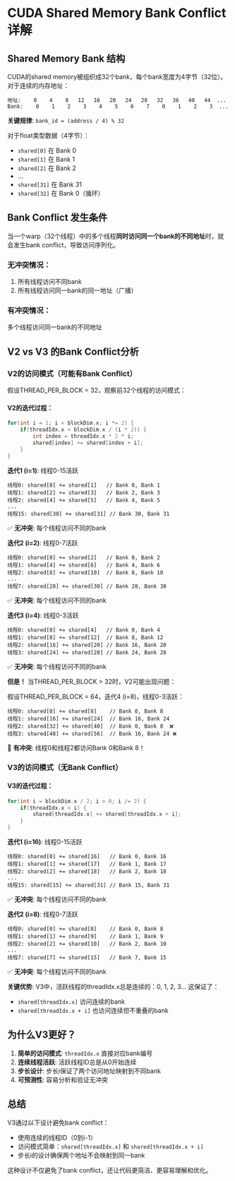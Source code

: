# CUDA Shared Memory Bank Conflict 详解

## Shared Memory Bank 结构

CUDA的shared memory被组织成32个bank，每个bank宽度为4字节（32位）。对于连续的内存地址：

```
地址:    0    4    8   12   16   20   24   28   32   36   40   44  ...
Bank:    0    1    2    3    4    5    6    7    0    1    2    3  ...
```

**关键规律**: `bank_id = (address / 4) % 32`

对于float类型数据（4字节）：
- `shared[0]` 在 Bank 0
- `shared[1]` 在 Bank 1  
- `shared[2]` 在 Bank 2
- ...
- `shared[31]` 在 Bank 31
- `shared[32]` 在 Bank 0（循环）

## Bank Conflict 发生条件

当一个warp（32个线程）中的多个线程**同时访问同一个bank的不同地址**时，就会发生bank conflict，导致访问序列化。

### 无冲突情况：
1. 所有线程访问不同bank
2. 所有线程访问同一bank的同一地址（广播）

### 有冲突情况：
多个线程访问同一bank的不同地址

## V2 vs V3 的Bank Conflict分析

### V2的访问模式（可能有Bank Conflict）

假设THREAD_PER_BLOCK = 32，观察前32个线程的访问模式：

#### V2的迭代过程：
```c
for(int i = 1; i < blockDim.x; i *= 2) {
    if(threadIdx.x < blockDim.x / (i * 2)) {
        int index = threadIdx.x * 2 * i;
        shared[index] += shared[index + i];
    }
}
```

**迭代1 (i=1)**: 线程0-15活跃
```
线程0: shared[0] += shared[1]   // Bank 0, Bank 1
线程1: shared[2] += shared[3]   // Bank 2, Bank 3  
线程2: shared[4] += shared[5]   // Bank 4, Bank 5
...
线程15: shared[30] += shared[31] // Bank 30, Bank 31
```
✅ **无冲突**: 每个线程访问不同的bank

**迭代2 (i=2)**: 线程0-7活跃
```
线程0: shared[0] += shared[2]   // Bank 0, Bank 2
线程1: shared[4] += shared[6]   // Bank 4, Bank 6
线程2: shared[8] += shared[10]  // Bank 8, Bank 10
...
线程7: shared[28] += shared[30] // Bank 28, Bank 30
```
✅ **无冲突**: 每个线程访问不同的bank

**迭代3 (i=4)**: 线程0-3活跃
```
线程0: shared[0] += shared[4]   // Bank 0, Bank 4
线程1: shared[8] += shared[12]  // Bank 8, Bank 12
线程2: shared[16] += shared[20] // Bank 16, Bank 20
线程3: shared[24] += shared[28] // Bank 24, Bank 28
```
✅ **无冲突**: 每个线程访问不同的bank

**但是！** 当THREAD_PER_BLOCK > 32时，V2可能出现问题：

假设THREAD_PER_BLOCK = 64，迭代4 (i=8)，线程0-3活跃：
```
线程0: shared[0] += shared[8]    // Bank 0, Bank 8
线程1: shared[16] += shared[24]  // Bank 16, Bank 24  
线程2: shared[32] += shared[40]  // Bank 0, Bank 8  ❌
线程3: shared[48] += shared[56]  // Bank 16, Bank 24 ❌
```
🚫 **有冲突**: 线程0和线程2都访问Bank 0和Bank 8！

### V3的访问模式（无Bank Conflict）

#### V3的迭代过程：
```c
for(int i = blockDim.x / 2; i > 0; i /= 2) {
    if(threadIdx.x < i) {
        shared[threadIdx.x] += shared[threadIdx.x + i];
    }
}
```

**迭代1 (i=16)**: 线程0-15活跃
```
线程0: shared[0] += shared[16]   // Bank 0, Bank 16
线程1: shared[1] += shared[17]   // Bank 1, Bank 17
线程2: shared[2] += shared[18]   // Bank 2, Bank 18
...
线程15: shared[15] += shared[31] // Bank 15, Bank 31
```
✅ **无冲突**: 每个线程访问不同的bank

**迭代2 (i=8)**: 线程0-7活跃
```
线程0: shared[0] += shared[8]    // Bank 0, Bank 8
线程1: shared[1] += shared[9]    // Bank 1, Bank 9
线程2: shared[2] += shared[10]   // Bank 2, Bank 10
...
线程7: shared[7] += shared[15]   // Bank 7, Bank 15
```
✅ **无冲突**: 每个线程访问不同的bank

**关键优势**: V3中，活跃线程的threadIdx.x总是连续的：0, 1, 2, 3...
这保证了：
- `shared[threadIdx.x]` 访问连续的bank
- `shared[threadIdx.x + i]` 也访问连续但不重叠的bank

## 为什么V3更好？

1. **简单的访问模式**: `threadIdx.x` 直接对应bank编号
2. **连续线程活跃**: 活跃线程ID总是从0开始连续
3. **步长设计**: 步长i保证了两个访问地址映射到不同bank
4. **可预测性**: 容易分析和验证无冲突

## 总结

V3通过以下设计避免bank conflict：
- 使用连续的线程ID（0到i-1）
- 访问模式简单：`shared[threadIdx.x]` 和 `shared[threadIdx.x + i]`
- 步长i的设计确保两个地址不会映射到同一bank

这种设计不仅避免了bank conflict，还让代码更简洁、更容易理解和优化。
